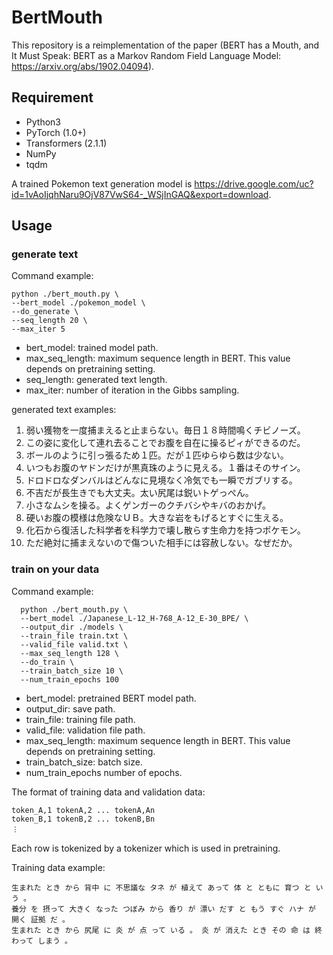 # BertMouth
This repository is a reimplementation of the paper (BERT has a Mouth, and It Must Speak: BERT as a Markov Random Field Language Model: https://arxiv.org/abs/1902.04094).
                                      
## Requirement
- Python3
- PyTorch (1.0+)
- Transformers (2.1.1)
- NumPy
- tqdm 

A trained Pokemon text generation model is https://drive.google.com/uc?id=1vAoIjqhNaru9OjV87VwS64-_WSjInGAQ&export=download.
                                                                                                                                                                      
## Usage                                                                                                                                                                                                   
### generate text

Command example:
```
python ./bert_mouth.py \
--bert_model ./pokemon_model \
--do_generate \
--seq_length 20 \
--max_iter 5
```

- bert_model: trained model path.                                                                                                                                                                     
- max_seq_length: maximum sequence length in BERT. This value depends on pretraining setting. 
- seq_length: generated text length.
- max_iter: number of iteration in the Gibbs sampling.

generated text examples:
1. 弱い獲物を一度捕まえると止まらない。毎日１８時間鳴くチビノーズ。
2. この姿に変化して連れ去ることでお腹を自在に操るピィができるのだ。
3. ボールのように引っ張るため１匹。だが１匹ゆらゆら数は少ない。
4. いつもお腹のヤドンだけが黒真珠のように見える。１番はそのサイン。
5. ドロドロなダンバルはどんなに見境なく冷気でも一瞬でガブリする。
6. 不吉だが長生きでも大丈夫。太い尻尾は鋭いトゲっぺん。
7. 小さなムシを操る。よくゲンガーのクチバシやキバのおかげ。
8. 硬いお腹の模様は危険なＵＢ。大きな岩をもげるとすぐに生える。
9. 化石から復活した科学者を科学力で壊し散らす生命力を持つポケモン。
10. ただ絶対に捕まえないので傷ついた相手には容赦しない。なぜだか。


### train on your data 

Command example:
```
  python ./bert_mouth.py \
  --bert_model ./Japanese_L-12_H-768_A-12_E-30_BPE/ \                                                                                                                                               
  --output_dir ./models \
  --train_file train.txt \
  --valid_file valid.txt \
  --max_seq_length 128 \
  --do_train \
  --train_batch_size 10 \
  --num_train_epochs 100
  ```

- bert_model: pretrained BERT model path.
- output_dir: save path.
- train_file: training file path.
- valid_file: validation file path.
- max_seq_length: maximum sequence length in BERT. This value depends on pretraining setting. 
- train_batch_size: batch size.
- num_train_epochs number of epochs.

The format of training data and validation data: 
```
token_A,1 tokenA,2 ... tokenA,An
token_B,1 tokenB,2 ... tokenB,Bn
︙
```
Each row is tokenized by a tokenizer which is used in pretraining.

Training data example:
```
生まれた とき から 背中 に 不思議な タネ が 植えて あって 体 と ともに 育つ と いう 。
養分 を 摂って 大きく なった つぼみ から 香り が 漂い だす と もう すぐ ハナ が 開く 証拠 だ 。
生まれた とき から 尻尾 に 炎 が 点 って いる 。 炎 が 消えた とき その 命 は 終わって しまう 。
```

